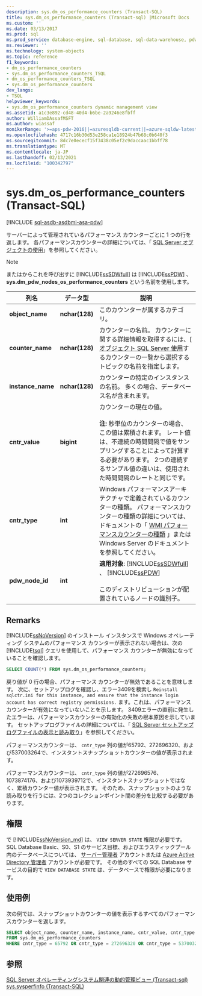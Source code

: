 ```yaml
---
description: sys.dm_os_performance_counters (Transact-SQL)
title: sys.dm_os_performance_counters (Transact-sql) |Microsoft Docs
ms.custom: ''
ms.date: 03/13/2017
ms.prod: sql
ms.prod_service: database-engine, sql-database, sql-data-warehouse, pdw
ms.reviewer: ''
ms.technology: system-objects
ms.topic: reference
f1_keywords:
- dm_os_performance_counters
- sys.dm_os_performance_counters_TSQL
- dm_os_performance_counters_TSQL
- sys.dm_os_performance_counters
dev_langs:
- TSQL
helpviewer_keywords:
- sys.dm_os_performance_counters dynamic management view
ms.assetid: a1c3e892-cd48-40d4-b6be-2a9246e8fbff
author: WilliamDAssafMSFT
ms.author: wiassaf
monikerRange: '>=aps-pdw-2016||=azuresqldb-current||=azure-sqldw-latest||>=sql-server-2016||>=sql-server-linux-2017||=azuresqldb-mi-current'
ms.openlocfilehash: 4717c16b30d53e258ca1e18924b47b68c0b640f3
ms.sourcegitcommit: 8dc7e0ececf15f3438c05ef2c9daccaac1bbff78
ms.translationtype: MT
ms.contentlocale: ja-JP
ms.lasthandoff: 02/13/2021
ms.locfileid: "100342797"
---
```

# <a name="sysdm_os_performance_counters-transact-sql"></a>sys.dm_os_performance_counters (Transact-SQL)
[!INCLUDE [sql-asdb-asdbmi-asa-pdw](../../includes/applies-to-version/sql-asdb-asdbmi-asa-pdw.md)]

  サーバーによって管理されているパフォーマンス カウンターごとに 1 つの行を返します。 各パフォーマンスカウンターの詳細については、「 [SQL Server オブジェクトの使用](../../relational-databases/performance-monitor/use-sql-server-objects.md)」を参照してください。  
  
> [!NOTE]  
>  またはからこれを呼び出すに [!INCLUDE[ssSDWfull](../../includes/sssdwfull-md.md)] は [!INCLUDE[ssPDW](../../includes/sspdw-md.md)] 、 **sys.dm_pdw_nodes_os_performance_counters** という名前を使用します。  
  
|列名|データ型|説明|  
|-----------------|---------------|-----------------|  
|**object_name**|**nchar(128)**|このカウンターが属するカテゴリ。|  
|**counter_name**|**nchar(128)**|カウンターの名前。 カウンターに関する詳細情報を取得するには、[ [オブジェクト SQL Server 使用](../../relational-databases/performance-monitor/use-sql-server-objects.md)するカウンターの一覧から選択するトピックの名前を指定します。 |  
|**instance_name**|**nchar(128)**|カウンターの特定のインスタンスの名前。 多くの場合、データベース名が含まれます。|  
|**cntr_value**|**bigint**|カウンターの現在の値。<br /><br /> **注:** 秒単位のカウンターの場合、この値は累積されます。 レート値は、不連続の時間間隔で値をサンプリングすることによって計算する必要があります。 2つの連続するサンプル値の違いは、使用された時間間隔のレートと同じです。|  
|**cntr_type**|**int**|Windows パフォーマンスアーキテクチャで定義されているカウンターの種類。 パフォーマンスカウンターの種類の詳細については、ドキュメントの「 [WMI パフォーマンスカウンターの種類](/windows/desktop/WmiSdk/wmi-performance-counter-types) 」または Windows Server のドキュメントを参照してください。|  
|**pdw_node_id**|**int**|**適用対象**: [!INCLUDE[ssSDWfull](../../includes/sssdwfull-md.md)] 、 [!INCLUDE[ssPDW](../../includes/sspdw-md.md)]<br /><br /> このディストリビューションが配置されているノードの識別子。|  
  
## <a name="remarks"></a>Remarks  
 [!INCLUDE[ssNoVersion](../../includes/ssnoversion-md.md)] のインストール インスタンスで Windows オペレーティング システムのパフォーマンス カウンターが表示されない場合は、次の [!INCLUDE[tsql](../../includes/tsql-md.md)] クエリを使用して、パフォーマンス カウンターが無効になっていることを確認します。  
  
```sql  
SELECT COUNT(*) FROM sys.dm_os_performance_counters;  
```  
  
戻り値が 0 行の場合、パフォーマンス カウンターが無効であることを意味します。 次に、セットアップログを確認し、エラー3409を検索し `Reinstall sqlctr.ini for this instance, and ensure that the instance login account has correct registry permissions.` ます。これは、パフォーマンスカウンターが有効になっていないことを示します。 3409エラーの直前に発生したエラーは、パフォーマンスカウンターの有効化の失敗の根本原因を示しています。 セットアップログファイルの詳細については、「 [SQL Server セットアップログファイルの表示と読み取り](../../database-engine/install-windows/view-and-read-sql-server-setup-log-files.md)」を参照してください。  

パフォーマンスカウンターは、 `cntr_type` 列の値が65792、272696320、および537003264で、インスタントスナップショットカウンターの値が表示されます。

パフォーマンスカウンターは、 `cntr_type` 列の値が272696576、1073874176、および1073939712で、インスタントスナップショットではなく、累積カウンター値が表示されます。 そのため、スナップショットのような読み取りを行うには、2つのコレクションポイント間の差分を比較する必要があります。

## <a name="permission"></a>権限

で [!INCLUDE[ssNoVersion_md](../../includes/ssnoversion-md.md)] は、 `VIEW SERVER STATE` 権限が必要です。   
SQL Database Basic、S0、S1 のサービス目標、およびエラスティックプール内のデータベースについては、 [サーバー管理者](https://docs.microsoft.com/azure/azure-sql/database/logins-create-manage#existing-logins-and-user-accounts-after-creating-a-new-database) アカウントまたは [Azure Active Directory 管理者](https://docs.microsoft.com/azure/azure-sql/database/authentication-aad-overview#administrator-structure) アカウントが必要です。 その他のすべての SQL Database サービスの目的で `VIEW DATABASE STATE` は、データベースで権限が必要になります。   
 
## <a name="examples"></a>使用例  
 次の例では、スナップショットカウンターの値を表示するすべてのパフォーマンスカウンターを返します。  
  
```sql  
SELECT object_name, counter_name, instance_name, cntr_value, cntr_type  
FROM sys.dm_os_performance_counters
WHERE cntr_type = 65792 OR cntr_type = 272696320 OR cntr_type = 537003264;  
```  
  
## <a name="see-also"></a>参照  
  [SQL Server オペレーティングシステム関連の動的管理ビュー &#40;Transact-sql&#41;](../../relational-databases/system-dynamic-management-views/sql-server-operating-system-related-dynamic-management-views-transact-sql.md)   
 [sys.sysperfinfo &#40;Transact-SQL&#41;](../../relational-databases/system-compatibility-views/sys-sysperfinfo-transact-sql.md)  
  
